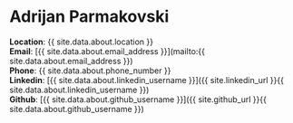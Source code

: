 # Adrijan Parmakovski

**Location**: {{ site.data.about.location }}<br>
**Email**: [{{ site.data.about.email_address }}](mailto:{{ site.data.about.email_address }})<br>
**Phone**: {{ site.data.about.phone_number }}<br>
**Linkedin**: [{{ site.data.about.linkedin_username }}]({{ site.linkedin_url }}{{ site.data.about.linkedin_username }})<br>
**Github**: [{{ site.data.about.github_username }}]({{ site.github_url }}{{ site.data.about.github_username }})<br>
